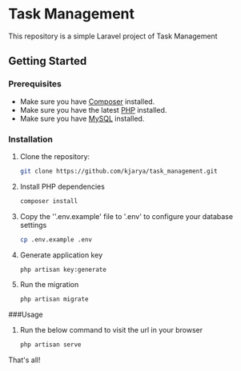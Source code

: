 # Task Management

This repository is a simple Laravel project of Task Management

## Getting Started

### Prerequisites

- Make sure you have [Composer](https://getcomposer.org/) installed.
- Make sure you have the latest [PHP](https://www.php.net/) installed.
- Make sure you have [MySQL](https://www.mysql.com/) installed.

### Installation

1. Clone the repository:

   ```bash
   git clone https://github.com/kjarya/task_management.git

2. Install PHP dependencies

    ```bash
    composer install

3. Copy the ''.env.example' file to '.env' to configure your database settings

    ```bash
   cp .env.example .env

4. Generate application key
    
    ```bash
    php artisan key:generate

5. Run the migration 

    ```bash
    php artisan migrate

###Usage

1. Run the below command to visit the url in your browser
    
    ```bash
    php artisan serve

That's all!
